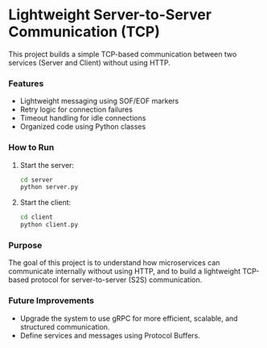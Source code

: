 # Lightweight Server-to-Server Communication (TCP)

This project builds a simple TCP-based communication between two services (Server and Client) without using HTTP.

### Features
- Lightweight messaging using SOF/EOF markers
- Retry logic for connection failures
- Timeout handling for idle connections
- Organized code using Python classes

### How to Run

1. Start the server:
   ```bash
   cd server
   python server.py
2. Start the client:
   ```bash
   cd client
   python client.py

### Purpose

The goal of this project is to understand how microservices can communicate internally without using HTTP, and to build a lightweight TCP-based protocol for server-to-server (S2S) communication.

### Future Improvements

- Upgrade the system to use gRPC for more efficient, scalable, and structured communication.
- Define services and messages using Protocol Buffers.